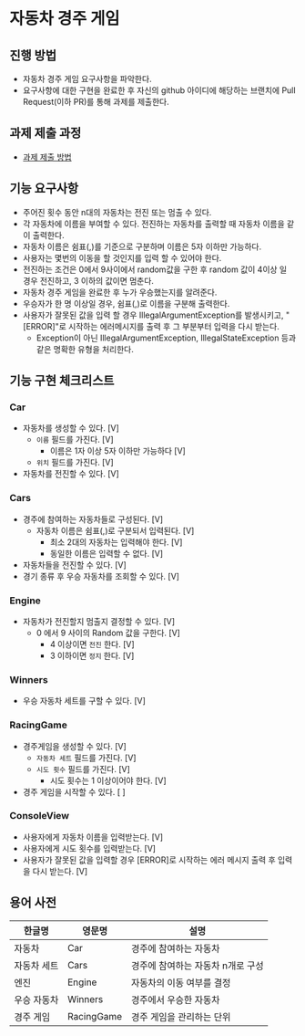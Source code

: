 # 자동차 경주 게임

## 진행 방법
* 자동차 경주 게임 요구사항을 파악한다.
* 요구사항에 대한 구현을 완료한 후 자신의 github 아이디에 해당하는 브랜치에 Pull Request(이하 PR)를 통해 과제를 제출한다.

## 과제 제출 과정
* [과제 제출 방법](https://github.com/next-step/nextstep-docs/tree/master/precourse)

## 기능 요구사항
* 주어진 횟수 동안 n대의 자동차는 전진 또는 멈출 수 있다.
* 각 자동차에 이름을 부여할 수 있다. 전진하는 자동차를 출력할 때 자동차 이름을 같이 출력한다.
* 자동차 이름은 쉼표(,)를 기준으로 구분하며 이름은 5자 이하만 가능하다.
* 사용자는 몇번의 이동을 할 것인지를 입력 할 수 있어야 한다.
* 전진하는 조건은 0에서 9사이에서 random값을 구한 후 random 값이 4이상 일 경우 전진하고, 3 이하의 값이면 멈춘다.
* 자동차 경주 게임을 완료한 후 누가 우승했는지를 알려준다.
* 우승자가 한 명 이상일 경우, 쉼표(,)로 이름을 구분해 출력한다.
* 사용자가 잘못된 값을 입력 할 경우 IllegalArgumentException를 발생시키고, "[ERROR]"로 시작하는 에러메시지를 출력 후 그 부분부터 입력을 다시 받는다.
    * Exception이 아닌 IllegalArgumentException, IllegalStateException 등과 같은 명확한 유형을 처리한다.

## 기능 구현 체크리스트

### Car

- 자동차를 생성할 수 있다. [V] 
  - `이름` 필드를 가진다. [V] 
    - 이름은 1자 이상 5자 이하만 가능하다 [V]
  - `위치` 필드를 가진다. [V]
- 자동차를 전진할 수 있다. [V]

### Cars

- 경주에 참여하는 자동차들로 구성된다. [V]
  - 자동차 이름은 쉼표(,)로 구분되서 입력된다. [V]
    - 최소 2대의 자동차는 입력해야 한다. [V]
    - 동일한 이름은 입력할 수 없다. [V]
- 자동차들을 전진할 수 있다. [V]
- 경기 종류 후 우승 자동차를 조회할 수 있다. [V]

### Engine

- 자동차가 전진할지 멈출지 결정할 수 있다. [V] 
  - 0 에서 9 사이의 Random 값을 구한다. [V] 
    - 4 이상이면 `전진` 한다. [V]
    - 3 이하이면 `정지` 한다. [V]

### Winners

- 우승 자동차 세트를 구할 수 있다. [V]

### RacingGame

- 경주게임을 생성할 수 있다. [V] 
  - `자동차 세트` 필드를 가진다. [V] 
  - `시도 횟수` 필드를 가진다. [V]
      - 시도 횟수는 1 이상이어야 한다. [V]
- 경주 게임을 시작할 수 있다. [ ]

### ConsoleView

- 사용자에게 자동차 이름을 입력받는다. [V]
- 사용자에게 시도 횟수를 입력받는다. [V]
- 사용자가 잘못된 값을 입력할 경우 [ERROR]로 시작하는 에러 메시지 출력 후 입력을 다시 받는다. [V]

## 용어 사전

| 한글명 | 영문명 | 설명 |
| --- | --- | --- |
| 자동차 | Car | 경주에 참여하는 자동차 |
| 자동차 세트 | Cars | 경주에 참여하는 자동차 n개로 구성 |
| 엔진 | Engine | 자동차의 이동 여부를 결정 |
| 우승 자동차 | Winners | 경주에서 우승한 자동차 |
| 경주 게임 | RacingGame | 경주 게임을 관리하는 단위 |